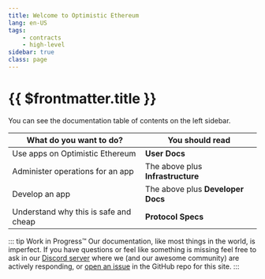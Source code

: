 ```yaml
---
title: Welcome to Optimistic Ethereum
lang: en-US
tags:
    - contracts
    - high-level
sidebar: true   
class: page 
---
```


# {{ $frontmatter.title }}

You can see the documentation table of contents on the left sidebar. 

| What do you want to do?            | You should read                   |
| ---------------------------------- | --------------------------------- |
| Use apps on Optimistic Ethereum    | **User Docs**                     |
| Administer operations for an app   | The above plus **Infrastructure** |
| Develop an app                     | The above plus **Developer Docs** |
| Understand why this is safe and cheap | **Protocol Specs**             |


::: tip Work in Progress™
Our documentation, like most things in the world, is imperfect. 
If you have questions or feel like something is missing feel free to ask in our [Discord server](https://discord.optimism.io) where we (and our awesome community) are actively responding, or [open an issue](https://github.com/ethereum-optimism/community-hub/issues) in the GitHub repo for this site.
:::


<!--

We know documentation can be a bit overwhelming sometimes, especially when the subject matter is unfamiliar.
Let's make sure you know where to go next!

## For: Casually Interested Readers
**Are you here because you're interested in Optimistic Ethereum at a high-level?**

**We're working on a TL;DR page just for you.**

In the meantime, you might find what you're looking for in our [collection of talks and videos](/docs/resources/talks.md).

Want some suggestions?
If you're in the mood for something in-depth but lighthearted, take a look at [Optimistic Ethereum: Keeping Ethereum Half Full](https://www.youtube.com/watch?v=eYeOW4ePgZE).
If you want something with a little more code in it, you may be interested in this [Code Walkthrough](https://www.youtube.com/watch?v=AHYSZ51ATWQ) that we did live for the [2021 Scaling Ethereum hackathon](https://scaling.ethglobal.co/).

<!--
**We'd recommend starting with the [Optimistic Ethereum TL;DR](/tldr/)**.

It's got a great explanation of the protocol at a high-level.
No deep Ethereum experience necessary.

If you don't find that page to be sufficiently deep, you can always check out our page explaining the Optimistic Ethereum [protocol in detail](/docs/protocol/protocol.md).

::: tip Don't have the time for docs?
Check out this [collection of talks and videos](/docs/resources/talks.md) to help you understand Optimistic Ethereum.
We'll even throw in the fun audio and visuals for free.
It's like the world's best portable source of esoteric blockchain knowledge!
:::



## For: Developers
**Are you a developer who wants to deploy a smart contract to Optimistic Ethereum?**

**Take a look at our guide to [Building Stuff on Optimistic Ethereum](/docs/developers/integration.md)**.

It walks you through the complete process of deploying an application to Optimistic Ethereum.
It's a lot like deploying to Ethereum, we promise.
We're working hard to make sure any changes to your software stack are relatively minimal.

If you're looking for something a else, you may wish to search through our more complete list of [Guides and Resources](/docs/resources/tutorials.md) and our catalog of [useful developer tooling](/docs/resources/tooling.md).

::: tip Itching to get started?
[Try this tutorial](https://github.com/ethereum-optimism/optimism-tutorial/blob/main/README.md) that highlights the experience of building on top of Optimistic Ethereum.
:::

## For: Protocol Nerds
**Looking to understand Optimistic Ethereum in depth?**

**Head over to our [Protocol in Detail](/docs/protocol/protocol.md) page.**

You won't find a more detailed description of the system anywhere else.
This is probably most useful if you want to learn how Optimistic Ethereum works under the hood.

You definitely don't *need* to go through this material in order to build applications on top of the system.
However, it's quite fascinating stuff and we won't stop you from reading it 😊.

-->